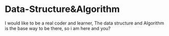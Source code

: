 # Data-Structure&Algorithm
I would like to be a real coder and learner, The data structure and Algorithm is the base way to be there, so i am here and you?
